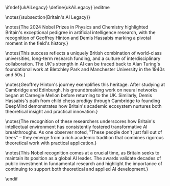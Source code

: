 \ifndef{ukAiLegacy}
\define{ukAiLegacy}
\editme

\notes{\subsection{Britain's AI Legacy}}

\notes{The 2024 Nobel Prizes in Physics and Chemistry highlighted Britain's exceptional pedigree in artificial intelligence research, with the recognition of Geoffrey Hinton and Demis Hassabis marking a pivotal moment in the field's history.}

\notes{This success reflects a uniquely British combination of world-class universities, long-term research funding, and a culture of interdisciplinary collaboration. The UK's strength in AI can be traced back to Alan Turing's foundational work at Bletchley Park and Manchester University in the 1940s and 50s.}

\notes{Geoffrey Hinton's journey exemplifies this heritage. After studying at Cambridge and Edinburgh, his groundbreaking work on neural networks began at Carnegie Mellon before returning to the UK. Similarly, Demis Hassabis's path from child chess prodigy through Cambridge to founding DeepMind demonstrates how Britain's academic ecosystem nurtures both theoretical insight and practical innovation.}

\notes{The recognition of these researchers underscores how Britain's intellectual environment has consistently fostered transformative AI breakthroughs. As one observer noted, "These people don't just fall out of trees" – they emerge from a rich academic tradition that combines rigorous theoretical work with practical application.}

\notes{This Nobel recognition comes at a crucial time, as Britain seeks to maintain its position as a global AI leader. The awards validate decades of public investment in fundamental research and highlight the importance of continuing to support both theoretical and applied AI development.}

\endif 